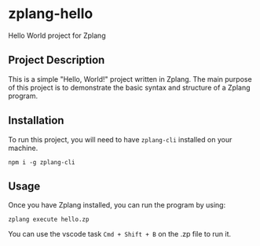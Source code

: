 # zplang-hello

Hello World project for Zplang

## Project Description

This is a simple "Hello, World!" project written in Zplang. The main purpose of this project is to demonstrate the basic syntax and structure of a Zplang program.

## Installation

To run this project, you will need to have `zplang-cli` installed on your machine.

```
npm i -g zplang-cli
```

## Usage

Once you have Zplang installed, you can run the program by using:

```
zplang execute hello.zp
```

You can use the vscode task `Cmd + Shift + B` on the .zp file to run it.